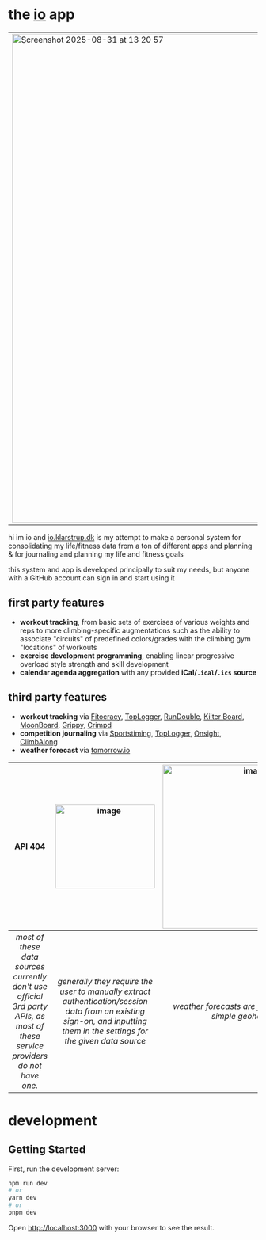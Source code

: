 # the [io](https://io.klarstrup.dk/) app


<table><tbody><tr><td>
<img width="1709" height="988" alt="Screenshot 2025-08-31 at 13 20 57" src="https://github.com/user-attachments/assets/8483b3ef-d768-4def-afb5-6ea39589e5d4" />
</td><td>
<img width="550" height="927" alt="Screenshot 2025-08-31 at 13 21 07" src="https://github.com/user-attachments/assets/8e0b9e9c-0ee1-4bfc-9080-84761a0202ea" />
</td><td>
<img width="702" height="918" alt="Screenshot 2025-08-31 at 13 23 27" src="https://github.com/user-attachments/assets/b9c5cc09-8c02-4cb4-8154-62992f9cec46" />
</td><td>
<img width="710" height="924" alt="Screenshot 2025-08-31 at 13 24 45" src="https://github.com/user-attachments/assets/d774c706-7711-47e2-a5b5-3938f77ba3a4" />
</td></tr></tbody></table>

hi im io and [io.klarstrup.dk](https://io.klarstrup.dk/) is my attempt to make a personal system for consolidating my life/fitness data from a ton of different apps and planning & for journaling and planning my life and fitness goals  

this system and app is developed principally to suit my needs, but anyone with a GitHub account can sign in and start using it

## first party features

- **workout tracking**, from basic sets of exercises of various weights and reps to more climbing-specific augmentations such as the ability to associate "circuits" of predefined colors/grades with the climbing gym "locations" of workouts
- **exercise development programming**, enabling linear progressive overload style strength and skill development
- **calendar agenda aggregation** with any provided **iCal/`.ical`/`.ics` source**

## third party features

- **workout tracking** via ~~[Fitocracy](https://www.fitocracy.com/)~~, [TopLogger](https://toplogger.nu/en), [RunDouble](https://www.rundouble.com/home), [Kilter Board](https://play.google.com/store/apps/details?id=com.auroraclimbing.kilterboard), [MoonBoard](https://moonclimbing.com/moonboard), [Grippy](https://griptonite.io/grippy/), [Crimpd](https://www.crimpd.com/)
- **competition journaling** via [Sportstiming](https://www.sportstiming.dk/), [TopLogger](https://toplogger.nu/en), [Onsight](https://onsight.one/), [ClimbAlong](https://climbalong.com/)
- **weather forecast** via [tomorrow.io](https://www.tomorrow.io/)

| **API 404** | <img width="201" height="169" alt="image" src="https://github.com/user-attachments/assets/0068e0f7-fdce-424e-9685-76906a0c5fcd" /> | <img width="358" height="331" alt="image" src="https://github.com/user-attachments/assets/34f814cc-4f03-47f3-bd12-2d93134f60a3" /> |
| :----: | :----: | :----: |
| <i>most of these data sources currently don't use official 3rd party APIs, as most of these service providers do not have one.</i> | <i>generally they require the user to manually extract authentication/session data from an existing sign-on, and inputting them in the settings for the given data source</i> | <i>weather forecasts are fetched based on a simple geohash input</i> |

# development


## Getting Started

First, run the development server:

```bash
npm run dev
# or
yarn dev
# or
pnpm dev
```

Open [http://localhost:3000](http://localhost:3000) with your browser to see the result.
